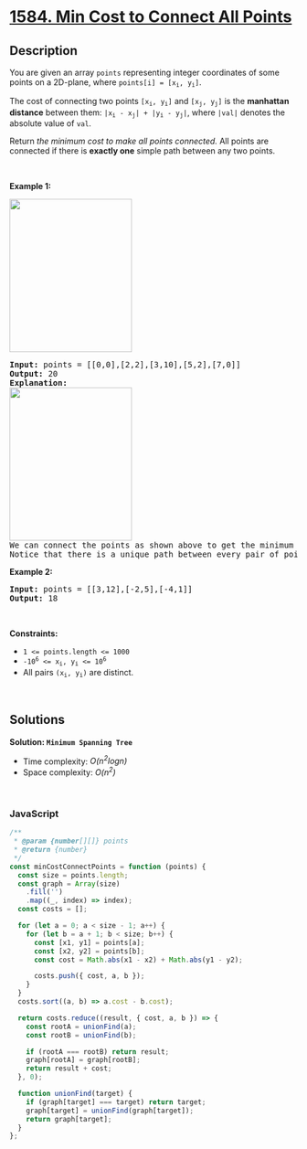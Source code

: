 # [1584. Min Cost to Connect All Points](https://leetcode.com/problems/min-cost-to-connect-all-points)

## Description

<div class="xFUwe" data-track-load="description_content"><p>You are given an array <code>points</code> representing integer coordinates of some points on a 2D-plane, where <code>points[i] = [x<sub>i</sub>, y<sub>i</sub>]</code>.</p>

<p>The cost of connecting two points <code>[x<sub>i</sub>, y<sub>i</sub>]</code> and <code>[x<sub>j</sub>, y<sub>j</sub>]</code> is the <strong>manhattan distance</strong> between them: <code>|x<sub>i</sub> - x<sub>j</sub>| + |y<sub>i</sub> - y<sub>j</sub>|</code>, where <code>|val|</code> denotes the absolute value of <code>val</code>.</p>

<p>Return <em>the minimum cost to make all points connected.</em> All points are connected if there is <strong>exactly one</strong> simple path between any two points.</p>

<p>&nbsp;</p>
<p><strong class="example">Example 1:</strong></p>
<img alt="" src="https://assets.leetcode.com/uploads/2020/08/26/d.png" style="width: 214px; height: 268px;">
<pre><strong>Input:</strong> points = [[0,0],[2,2],[3,10],[5,2],[7,0]]
<strong>Output:</strong> 20
<strong>Explanation:</strong> 
<img alt="" src="https://assets.leetcode.com/uploads/2020/08/26/c.png" style="width: 214px; height: 268px;">
We can connect the points as shown above to get the minimum cost of 20.
Notice that there is a unique path between every pair of points.
</pre>

<p><strong class="example">Example 2:</strong></p>

<pre><strong>Input:</strong> points = [[3,12],[-2,5],[-4,1]]
<strong>Output:</strong> 18
</pre>

<p>&nbsp;</p>
<p><strong>Constraints:</strong></p>

<ul>
	<li><code>1 &lt;= points.length &lt;= 1000</code></li>
	<li><code>-10<sup>6</sup> &lt;= x<sub>i</sub>, y<sub>i</sub> &lt;= 10<sup>6</sup></code></li>
	<li>All pairs <code>(x<sub>i</sub>, y<sub>i</sub>)</code> are distinct.</li>
</ul>
</div>

<p>&nbsp;</p>

## Solutions

**Solution: `Minimum Spanning Tree`**

- Time complexity: <em>O(n<sup>2</sup>logn)</em>
- Space complexity: <em>O(n<sup>2</sup>)</em>

<p>&nbsp;</p>

### **JavaScript**

```js
/**
 * @param {number[][]} points
 * @return {number}
 */
const minCostConnectPoints = function (points) {
  const size = points.length;
  const graph = Array(size)
    .fill('')
    .map((_, index) => index);
  const costs = [];

  for (let a = 0; a < size - 1; a++) {
    for (let b = a + 1; b < size; b++) {
      const [x1, y1] = points[a];
      const [x2, y2] = points[b];
      const cost = Math.abs(x1 - x2) + Math.abs(y1 - y2);

      costs.push({ cost, a, b });
    }
  }
  costs.sort((a, b) => a.cost - b.cost);

  return costs.reduce((result, { cost, a, b }) => {
    const rootA = unionFind(a);
    const rootB = unionFind(b);

    if (rootA === rootB) return result;
    graph[rootA] = graph[rootB];
    return result + cost;
  }, 0);

  function unionFind(target) {
    if (graph[target] === target) return target;
    graph[target] = unionFind(graph[target]);
    return graph[target];
  }
};
```
